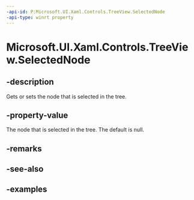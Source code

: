 ```yaml
---
-api-id: P:Microsoft.UI.Xaml.Controls.TreeView.SelectedNode
-api-type: winrt property
---
```


# Microsoft.UI.Xaml.Controls.TreeView.SelectedNode

<!--
public Microsoft.UI.Xaml.Controls.TreeViewNode SelectedNode { get; set; }
-->

## -description

Gets or sets the node that is selected in the tree.

## -property-value

The node that is selected in the tree. The default is null.

## -remarks

## -see-also

## -examples

